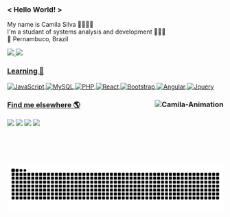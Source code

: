 ### < Hello World! >
My name is Camila Silva 👩🏽🇧🇷 <br>
I'm a studant of systems analysis and development 👩🏽‍💻 <br>
📍 Pernambuco, Brazil <br>
  
<div>
  <a href="https://github.com/camilams27">
    <img height="180em" src="https://github-readme-stats.vercel.app/api?username=camilams27&show_icons=true&theme=chartreuse-dark&include_all_commits=true&count_private=true"/>      
  <img height="180em" src="https://github-readme-stats.vercel.app/api/top-langs/?username=camilams27&layout=compact&langs_count=7&theme=chartreuse-dark"/>
</div>
  
###  Learning 🚀
<div>
    <img align="center" alt="JavaScript" height="30" width="110" src="https://img.shields.io/badge/JavaScript-323330?style=for-the-badge&logo=javascript&logoColor=F7DF1E">
    <img align="center" alt="MySQL" height="30" width="100" src="https://img.shields.io/badge/MySQL-00000F?style=for-the-badge&logo=mysql&logoColor=white">
    <img align="center" alt="PHP" height="30" width="75" src="https://img.shields.io/badge/PHP-777BB4?style=for-the-badge&logo=php&logoColor=white">
    <img align="center" alt="React" height="30" width="100" src="https://img.shields.io/badge/React-20232A?style=for-the-badge&logo=react&logoColor=61DAFB">
    <img align="center" alt="Bootstrap" height="30" width="110" src="https://img.shields.io/badge/Bootstrap-563D7C?style=for-the-badge&logo=bootstrap&logoColor=white">
    <img align="center" alt="Angular" height="30" width="100" src="https://img.shields.io/badge/Angular-DD0031?style=for-the-badge&logo=angular&logoColor=white">
    <img align="center" alt="Jquery" height="30" width="100" src="https://img.shields.io/badge/jQuery-0769AD?style=for-the-badge&logo=jquery&logoColor=white">
</div>
  
<div style="display:inline_block">
    
  ### Find me elsewhere 🌎      <a href="https://github.com/camilams27"><img align="right" alt="Camila-Animation" src="https://camilams27.github.io/imagem/heyy.gif" widht="150" height="150"></a>
 
  <a href="https://instagram.com/camii.las" target="_blank"><img src="https://img.shields.io/badge/-Instagram-%23E4405F?style=for-the-badge&logo=instagram&logoColor=white" target="_blank"></a>
  <a href="www.google.com" target="_blank"><img src="https://img.shields.io/badge/Telegram-2CA5E0?style=for-the-badge&logo=telegram&logoColor=white" target="_blank"></a>
  <a href = "mailto:camilamariasilva.2021@gmail.com" target="_blank"><img src="https://img.shields.io/badge/-Gmail-%23333?style=for-the-badge&logo=gmail&logoColor=white" target="_blank"></a>
  <a href="https://www.linkedin.com/in/camila-silva-8968aa1b3/" target="_blank"><img src="https://img.shields.io/badge/-LinkedIn-%230077B5?style=for-the-badge&logo=linkedin&logoColor=white" target="_blank"></a>
  
  ![Snake animation](https://github.com/camilams27/camilams27/blob/output/github-contribution-grid-snake.svg)
</div>

  
  
